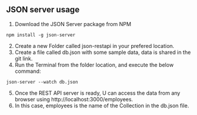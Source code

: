 ## JSON server usage
1. Download the JSON Server package from NPM
```
npm install -g json-server
```
2. Create a new Folder called json-restapi in your prefered location. 
3. Create a file called db.json with some sample data, data is shared in the git link. 
4. Run the Terminal from the folder location, and execute the below command:
```
json-server --watch db.json
```
5. Once the REST API server is ready, U can access the data from any browser using http://localhost:3000/employees. 
6. In this case, employees is the name of the Collection in the db.json file. 
